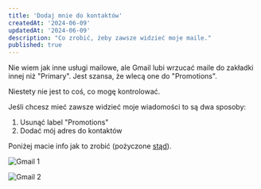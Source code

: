 ```yaml
---
title: 'Dodaj mnie do kontaktów'
createdAt: '2024-06-09'
updatedAt: '2024-06-09'
description: "Co zrobić, żeby zawsze widzieć moje maile."
published: true
---
```


Nie wiem jak inne usługi mailowe, ale Gmail lubi wrzucać maile do zakładki innej niż "Primary". Jest szansa, że wlecą one do "Promotions".

Niestety nie jest to coś, co mogę kontrolować.

Jeśli chcesz mieć zawsze widzieć moje wiadomości to są dwa sposoby:

1. Usunąć label "Promotions"
2. Dodać mój adres do kontaktów

Poniżej macie info jak to zrobić (pożyczone [stąd](https://bizbudding.com/why-emails-going-into-gmail-promotions-tab/)).

![Gmail 1](./gmail1.png)

![Gmail 2](./gmail2.png)
